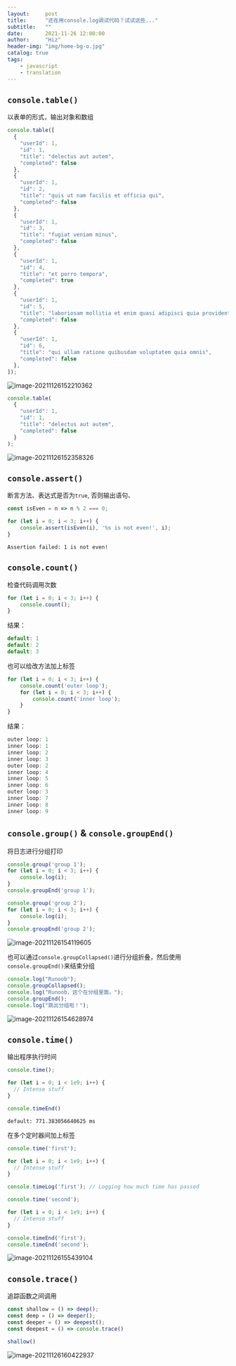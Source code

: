 ```yaml
---
layout:     post
title:      "还在用console.log调试代码？试试这些..."
subtitle:   ""
date:       2021-11-26 12:00:00
author:     "Hiz"
header-img: "img/home-bg-o.jpg"
catalog: true
tags:
    - javascript
    - translation
---
```


## `console.table()`

以表单的形式，输出对象和数组

```javascript
console.table([
  {
    "userId": 1,
    "id": 1,
    "title": "delectus aut autem",
    "completed": false
  },
  {
    "userId": 1,
    "id": 2,
    "title": "quis ut nam facilis et officia qui",
    "completed": false
  },
  {
    "userId": 1,
    "id": 3,
    "title": "fugiat veniam minus",
    "completed": false
  },
  {
    "userId": 1,
    "id": 4,
    "title": "et porro tempora",
    "completed": true
  },
  {
    "userId": 1,
    "id": 5,
    "title": "laboriosam mollitia et enim quasi adipisci quia provident illum",
    "completed": false
  },
  {
    "userId": 1,
    "id": 6,
    "title": "qui ullam ratione quibusdam voluptatem quia omnis",
    "completed": false
  },
]);

```

![image-20211126152210362](https://gitee.com/inkkk0516/typora/raw/master/image-20211126152210362.png)

```javascript
console.table(
  {
    "userId": 1,
    "id": 1,
    "title": "delectus aut autem",
    "completed": false
  }
);
```

![image-20211126152358326](https://gitee.com/inkkk0516/typora/raw/master/image-20211126152358326.png)

## `console.assert()`

断言方法、表达式是否为`true`, 否则输出语句、

```javascript
const isEven = n => n % 2 === 0;

for (let i = 0; i < 3; i++) {
    console.assert(isEven(i), '%s is not even!', i);
}
```

`Assertion failed: 1 is not even!`

## `console.count()`

检查代码调用次数

```javascript
for (let i = 0; i < 3; i++) {
    console.count();
}
```

结果：

```javascript
default: 1
default: 2
default: 3
```

也可以给改方法加上标签

```javascript
for (let i = 0; i < 3; i++) {
    console.count('outer loop');
    for (let i = 0; i < 3; i++) {
        console.count('inner loop');
    }
}
```

结果：

```javascript
outer loop: 1
inner loop: 1
inner loop: 2
inner loop: 3
outer loop: 2
inner loop: 4
inner loop: 5
inner loop: 6
outer loop: 3
inner loop: 7
inner loop: 8
inner loop: 9
```

## `console.group()` & `console.groupEnd()`

将日志进行分组打印

```javascript
console.group('group 1');
for (let i = 0; i < 3; i++) {
    console.log(i);
}
console.groupEnd('group 1');

console.group('group 2');
for (let i = 0; i < 3; i++) {
    console.log(i);
}
console.groupEnd('group 2');
```

![image-20211126154119605](https://gitee.com/inkkk0516/typora/raw/master/image-20211126154119605.png)

也可以通过`console.groupCollapsed()`进行分组折叠，然后使用`console.groupEnd()`来结束分组

```javascript
console.log("Runoob");
console.groupCollapsed();
console.log("Runoob，这个在分组里面。");
console.groupEnd();
console.log("跳出分组啦！");
```

![image-20211126154628974](https://gitee.com/inkkk0516/typora/raw/master/image-20211126154628974.png)

## `console.time()`

输出程序执行时间

```javascript
console.time();

for (let i = 0; i < 1e9; i++) {
  // Intense stuff
}

console.timeEnd()
```

`default: 771.383056640625 ms`

在多个定时器间加上标签

```javascript
console.time('first');

for (let i = 0; i < 1e9; i++) {
  // Intense stuff
}

console.timeLog('first'); // Logging how much time has passed

console.time('second');

for (let i = 0; i < 1e9; i++) {
  // Intense stuff
}

console.timeEnd('first');
console.timeEnd('second');
```

![image-20211126155439104](https://gitee.com/inkkk0516/typora/raw/master/image-20211126155439104.png)

## `console.trace()`

追踪函数之间调用

```javascript
const shallow = () => deep();
const deep = () => deeper();
const deeper = () => deepest();
const deepest = () => console.trace()

shallow()
```

![image-20211126160422937](https://gitee.com/inkkk0516/typora/raw/master/image-20211126160422937.png)

<!-- ![qrcode_for_gh_bc7dc07b1364_258](https://gitee.com/inkkk0516/typora/raw/master/qrcode_for_gh_bc7dc07b1364_258.jpg) -->
